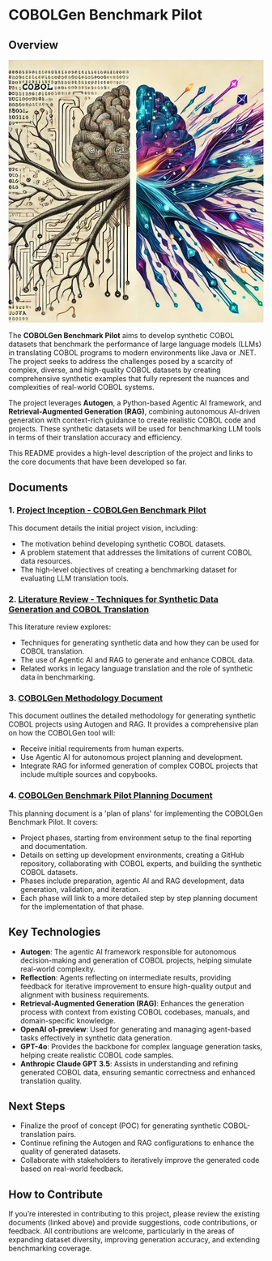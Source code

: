 # COBOLGen Benchmark Pilot

## Overview

![Corpus Callosum](./banner.png)

The **COBOLGen Benchmark Pilot** aims to develop synthetic COBOL datasets that benchmark the performance of large language models (LLMs) in translating COBOL programs to modern environments like Java or .NET. The project seeks to address the challenges posed by a scarcity of complex, diverse, and high-quality COBOL datasets by creating comprehensive synthetic examples that fully represent the nuances and complexities of real-world COBOL systems.

The project leverages **Autogen**, a Python-based Agentic AI framework, and **Retrieval-Augmented Generation (RAG)**, combining autonomous AI-driven generation with context-rich guidance to create realistic COBOL code and projects. These synthetic datasets will be used for benchmarking LLM tools in terms of their translation accuracy and efficiency.

This README provides a high-level description of the project and links to the core documents that have been developed so far.

## Documents

### 1. [Project Inception - COBOLGen Benchmark Pilot](./inception.md)

This document details the initial project vision, including:

- The motivation behind developing synthetic COBOL datasets.
- A problem statement that addresses the limitations of current COBOL data resources.
- The high-level objectives of creating a benchmarking dataset for evaluating LLM translation tools.

### 2. [Literature Review - Techniques for Synthetic Data Generation and COBOL Translation](./research.md)

This literature review explores:

- Techniques for generating synthetic data and how they can be used for COBOL translation.
- The use of Agentic AI and RAG to generate and enhance COBOL data.
- Related works in legacy language translation and the role of synthetic data in benchmarking.

### 3. [COBOLGen Methodology Document](./methodology.md)

This document outlines the detailed methodology for generating synthetic COBOL projects using Autogen and RAG. It provides a comprehensive plan on how the COBOLGen tool will:

- Receive initial requirements from human experts.
- Use Agentic AI for autonomous project planning and development.
- Integrate RAG for informed generation of complex COBOL projects that include multiple sources and copybooks.

### 4. [COBOLGen Benchmark Pilot Planning Document](./plans/master.md)

This planning document is a 'plan of plans' for implementing the COBOLGen Benchmark Pilot. It covers:

- Project phases, starting from environment setup to the final reporting and documentation.
- Details on setting up development environments, creating a GitHub repository, collaborating with COBOL experts, and building the synthetic COBOL datasets.
- Phases include preparation, agentic AI and RAG development, data generation, validation, and iteration.
- Each phase will link to a more detailed step by step planning document for the implementation of that phase.

## Key Technologies

- **Autogen**: The agentic AI framework responsible for autonomous decision-making and generation of COBOL projects, helping simulate real-world complexity.
- **Reflection**: Agents reflecting on intermediate results, providing feedback for iterative improvement to ensure high-quality output and alignment with business requirements.
- **Retrieval-Augmented Generation (RAG)**: Enhances the generation process with context from existing COBOL codebases, manuals, and domain-specific knowledge.
- **OpenAI o1-preview**: Used for generating and managing agent-based tasks effectively in synthetic data generation.
- **GPT-4o**: Provides the backbone for complex language generation tasks, helping create realistic COBOL code samples.
- **Anthropic Claude GPT 3.5**: Assists in understanding and refining generated COBOL data, ensuring semantic correctness and enhanced translation quality.

## Next Steps

- Finalize the proof of concept (POC) for generating synthetic COBOL-translation pairs.
- Continue refining the Autogen and RAG configurations to enhance the quality of generated datasets.
- Collaborate with stakeholders to iteratively improve the generated code based on real-world feedback.

## How to Contribute

If you’re interested in contributing to this project, please review the existing documents (linked above) and provide suggestions, code contributions, or feedback. All contributions are welcome, particularly in the areas of expanding dataset diversity, improving generation accuracy, and extending benchmarking coverage.
